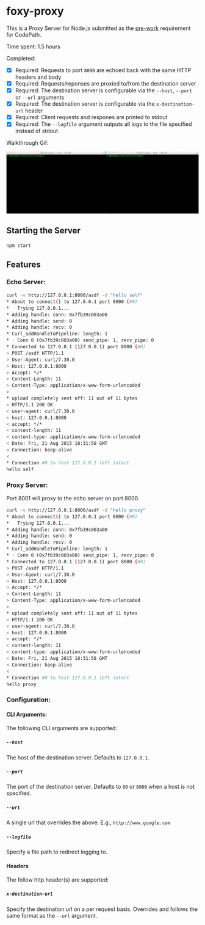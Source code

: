 # foxy-proxy

This is a Proxy Server for Node.js submitted as the [pre-work](http://courses.codepath.com/snippets/intro_to_nodejs/prework) requirement for CodePath.

Time spent: 1.5 hours

Completed:

- [x] Required: Requests to port `8000` are echoed back with the same HTTP headers and body
- [x] Required: Requests/reponses are proxied to/from the destination server
- [x] Required: The destination server is configurable via the `--host`, `--port`  or `--url` arguments
- [x] Required: The destination server is configurable via the `x-destination-url` header
- [x] Required: Client requests and respones are printed to stdout
- [x] Required: The `--logfile` argument outputs all logs to the file specified instead of stdout

Walkthrough Gif:

![Video Walkthrough](walkthrough.gif)

## Starting the Server

```bash
npm start
```

## Features

### Echo Server:

```bash
curl -v http://127.0.0.1:8000/asdf -d "hello self"
* About to connect() to 127.0.0.1 port 8000 (#0)
*   Trying 127.0.0.1...
* Adding handle: conn: 0x7fb39c003a00
* Adding handle: send: 0
* Adding handle: recv: 0
* Curl_addHandleToPipeline: length: 1
* - Conn 0 (0x7fb39c003a00) send_pipe: 1, recv_pipe: 0
* Connected to 127.0.0.1 (127.0.0.1) port 8000 (#0)
> POST /asdf HTTP/1.1
> User-Agent: curl/7.30.0
> Host: 127.0.0.1:8000
> Accept: */*
> Content-Length: 11
> Content-Type: application/x-www-form-urlencoded
>
* upload completely sent off: 11 out of 11 bytes
< HTTP/1.1 200 OK
< user-agent: curl/7.30.0
< host: 127.0.0.1:8000
< accept: */*
< content-length: 11
< content-type: application/x-www-form-urlencoded
< Date: Fri, 21 Aug 2015 18:31:58 GMT
< Connection: keep-alive
<
* Connection #0 to host 127.0.0.1 left intact
hello self
```

### Proxy Server:

Port 8001 will proxy to the echo server on port 8000.

```bash
curl -v http://127.0.0.1:8000/asdf -d "hello proxy"
* About to connect() to 127.0.0.1 port 8000 (#0)
*   Trying 127.0.0.1...
* Adding handle: conn: 0x7fb39c003a00
* Adding handle: send: 0
* Adding handle: recv: 0
* Curl_addHandleToPipeline: length: 1
* - Conn 0 (0x7fb39c003a00) send_pipe: 1, recv_pipe: 0
* Connected to 127.0.0.1 (127.0.0.1) port 8000 (#0)
> POST /asdf HTTP/1.1
> User-Agent: curl/7.30.0
> Host: 127.0.0.1:8000
> Accept: */*
> Content-Length: 11
> Content-Type: application/x-www-form-urlencoded
>
* upload completely sent off: 11 out of 11 bytes
< HTTP/1.1 200 OK
< user-agent: curl/7.30.0
< host: 127.0.0.1:8000
< accept: */*
< content-length: 11
< content-type: application/x-www-form-urlencoded
< Date: Fri, 21 Aug 2015 18:31:58 GMT
< Connection: keep-alive
<
* Connection #0 to host 127.0.0.1 left intact
hello proxy
```

### Configuration:

#### CLI Arguments:

The following CLI arguments are supported:

##### `--host`

The host of the destination server. Defaults to `127.0.0.1`.

##### `--port`

The port of the destination server. Defaults to `80` or `8000` when a host is not specified.

##### `--url`

A single url that overrides the above. E.g., `http://www.google.com`

##### `--logfile`

Specify a file path to redirect logging to.

#### Headers

The follow http header(s) are supported:

##### `x-destination-url`

Specify the destination url on a per request basis. Overrides and follows the same format as the `--url` argument.